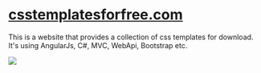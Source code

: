 <a href="http://csstemplatesforfree.com" target="_blank">csstemplatesforfree.com</a>
=======================

This is a website that provides a collection of css templates for download. It's using AngularJs, C#, MVC, WebApi, Bootstrap etc.

![](https://raw.githubusercontent.com/victorantos/csstemplatesforfree.com/tree/master/Assets/images/print-screen.png)
